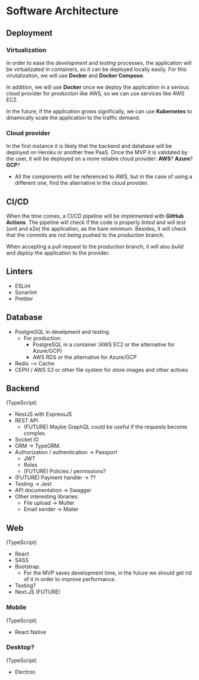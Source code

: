 # Software Architecture

## Deployment

### Virtualization

In order to ease the _development_ and _testing_ processes, the application will be virtualizated in containers, so it can be deployed locally easily. For this virutalization, we will use **Docker** and **Docker Compose**.

In addition, we will use **Docker** once we deploy the application in a serious cloud provider for _production_ like AWS, so we can use services like AWS EC2.

In the future, if the application grows significally, we can use **Kubernetes** to dinamically scale the application to the traffic demand.

### Cloud provider

In the first instance it is likely that the backend and database will be deployed on Heroku or another free PaaS. Once the MVP it is validated by the user, it will be deployed on a more reliable cloud provider: **AWS**? **Azure**? **GCP**?

- All the components will be referenced to AWS, but in the case of using a different one, find the alternative in the cloud provider.

## CI/CD

When the time comes, a CI/CD pipeline will be implemented with **GitHub Actions**. The pipeline will check if the code is properly _linted_ and will _test_ (unit and e2e) the application, as the bare minimum. Besides, it will check that the commits are not being pushed to the _production_ branch.

When accepting a pull request to the _production_ branch, it will also _build_ and _deploy_ the application to the provider.

## Linters

- ESLint
- Sonarlint
- Prettier

## Database

- PostgreSQL in develpment and testing
  - For production:
    - PostgreSQL in a container (AWS EC2 or the alternative for Azure/GCP)
    - AWS RDS or the alternative for Azure/GCP
- Redis —> Cache
- CEPH / AWS S3 or other file system for store images and other actives

## Backend

(TypeScript)

- NestJS with ExpressJS
- REST API
  - (FUTURE) Maybe GraphQL could be useful if the requests become complex.
- Socket IO
- ORM → TypeORM.
- Authorization / authentication → Passport
  - JWT
  - Roles
  - (FUTURE) Policies / permissions?
- (FUTURE) Payment handler → ??
- Testing → Jest
- API documentation → Swagger
- Other interesting libraries:
  - File upload → Multer
  - Email sender → Mailer

## Web

(TypeScript)

- React
- SASS
- Bootstrap.
  - For the MVP saves development time, in the future we should get rid of it in order to improve performance.
- Testing?
- Next.JS (FUTURE)

### Mobile

(TypeScript)

- React Native

### Desktop?

(TypeScript)

- Electron
